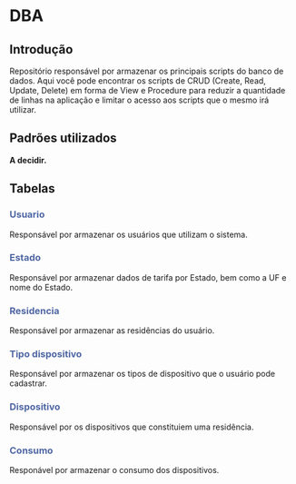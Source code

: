 # DBA
## Introdução

Repositório responsável por armazenar os principais scripts do banco de dados. Aqui você pode encontrar os scripts de CRUD (Create, Read, Update, Delete) em forma de View e Procedure para reduzir a quantidade de linhas na aplicação e limitar o acesso aos scripts que o mesmo irá utilizar.

## Padrões utilizados

<b>A decidir.</b>

## Tabelas

<h3>
    <b>
        <span style="color:rgb(79, 103, 163)">
            Usuario
        </span>
    </b>
</h3>

Responsável por armazenar os usuários que utilizam o sistema.

<h3>
    <b>
        <span style="color:rgb(79, 103, 163)">
            Estado
        </span>
    </b>
</h3>

Responsável por armazenar dados de tarifa por Estado, bem como a UF e nome do Estado.

<h3>
    <b>
        <span style="color:rgb(79, 103, 163)">
            Residencia
        </span>
    </b>
</h3>

Responsável por armazenar as residências do usuário.

<h3>
    <b>
        <span style="color:rgb(79, 103, 163)">
            Tipo dispositivo
        </span>
    </b>
</h3>

Responsável por armazenar os tipos de dispositivo que o usuário pode cadastrar.

<h3>
    <b>
        <span style="color:rgb(79, 103, 163)">
            Dispositivo
        </span>
    </b>
</h3>

Responsável por os dispositivos que constituiem uma residência.

<h3>
    <b>
        <span style="color:rgb(79, 103, 163)">
            Consumo
        </span>
    </b>
</h3>

Responável por armazenar o consumo dos dispositivos.